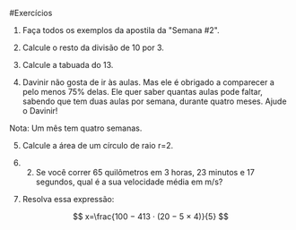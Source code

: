 #Exercícios

1. Faça todos os exemplos da apostila da "Semana #2".

2. Calcule o resto da divisão de 10 por 3.

3. Calcule a tabuada do 13.

4. Davinir não gosta de ir às aulas. Mas ele é obrigado a comparecer a pelo menos 75% delas. Ele quer saber quantas aulas pode faltar, sabendo que tem duas aulas por semana, durante quatro meses. Ajude o Davinir!

Nota: Um mês tem quatro semanas.

5. Calcule a área de um círculo de raio r=2.

6. 2. Se você correr 65 quilômetros em 3 horas, 23 minutos e 17 segundos, qual é a sua velocidade média em m/s?

7. Resolva essa expressão:

$$
x=\frac{100 − 413 · (20 − 5 × 4)}{5}
$$

